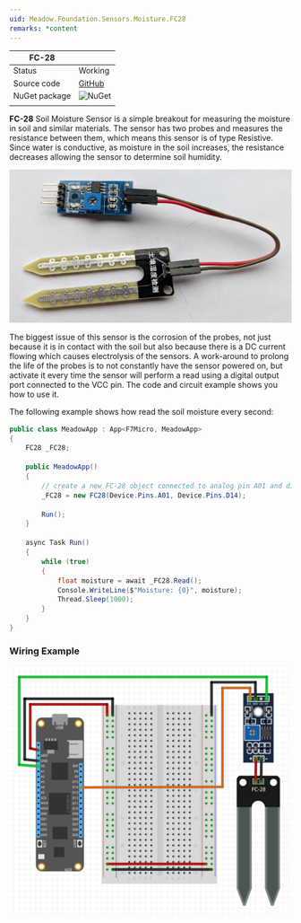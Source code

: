 ```yaml
---
uid: Meadow.Foundation.Sensors.Moisture.FC28
remarks: *content
---
```


| FC-28         |             |
|---------------|-------------|
| Status        | Working     |
| Source code   | [GitHub](https://github.com/WildernessLabs/Meadow.Foundation/tree/master/Source/Meadow.Foundation.Peripherals/Sensors.Moisture.FC28) |
| NuGet package | ![NuGet](https://img.shields.io/nuget/v/Meadow.Foundation.Sensors.Moisture.FC28.svg?label=NuGet) |
| | |

**FC-28** Soil Moisture Sensor is a simple breakout for measuring the moisture in soil and similar materials. The sensor has two probes and measures the resistance between them, which means this sensor is of type Resistive. Since water is conductive, as moisture in the soil increases, the resistance decreases allowing the sensor to determine soil humidity. 

![](../../API_Assets/Meadow.Foundation.Sensors.Moisture.FC28/img_FC28.jpg)

The biggest issue of this sensor is the corrosion of the probes, not just because it is in contact with the soil but also because there is a DC current flowing which causes electrolysis of the sensors. A work-around to prolong the life of the probes is to not constantly have the sensor powered on, but activate it every time the sensor will perform a read using a digital output port connected to the VCC pin. The code and circuit example shows you how to use it.

The following example shows how read the soil moisture every second:

```csharp
public class MeadowApp : App<F7Micro, MeadowApp>
{
    FC28 _FC28;

    public MeadowApp()
    {
        // create a new FC-28 object connected to analog pin A01 and digital pin 14
        _FC28 = new FC28(Device.Pins.A01, Device.Pins.D14);

        Run();
    }

    async Task Run()
    {
        while (true)
        {
            float moisture = await _FC28.Read();
            Console.WriteLine($"Moisture: {0}", moisture);
            Thread.Sleep(1000);
        }
    }
}
```

### Wiring Example

![](../../API_Assets/Meadow.Foundation.Sensors.Moisture.FC28/FC28.svg)